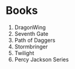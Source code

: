 # Books
1. DragonWing
2. Seventh Gate
3. Path of Daggers
4. Stormbringer
5. Twilight
6. Percy Jackson Series
